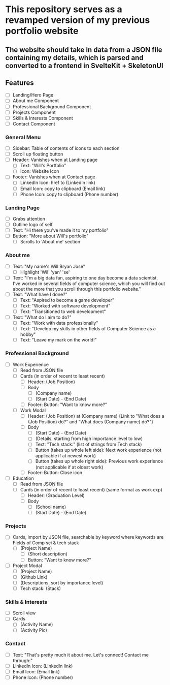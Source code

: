 # This repository serves as a revamped version of my previous portfolio website
## The website should take in data from a JSON file containing my details, which is parsed and converted to a frontend in SvelteKit + SkeletonUI

## Features
- [ ] Landing/Hero Page
- [ ] About me Component
- [ ] Professional Background Component
- [ ] Projects Component
- [ ] Skills & Interests Component
- [ ] Contact Component

### General Menu
- [ ] Sidebar: Table of contents of icons to each section
- [ ] Scroll up floating button
- [ ] Header: Vanishes when at Landing page
    - [ ] Text: "Will's Portfolio"
    - [ ] Icon: Website Icon
- [ ] Footer: Vanishes when at Contact page
    - [ ] LinkedIn Icon: href to (LinkedIn link)
    - [ ] Email Icon: copy to clipboard (Email link)
    - [ ] Phone Icon: copy to clipboard (Phone number)

### Landing Page
- [ ] Grabs attention
- [ ] Outline logo of self
- [ ] Text: "Hi there you've made it to my portfolio"
- [ ] Button: "More about Will's portfolio"
    - [ ] Scrolls to 'About me' section

### About me
- [ ] Text: "My name's Will Bryan Jose"
    - [ ] Highlight 'Wil' 'yan' 'se'
- [ ] Text: "I'm a big data fan, aspiring to one day become a data scientist. I've worked in several fields of computer science, which you will find out about the more that you scroll through this portfolio website."
- [ ] Text: "What have I done?"
    - [ ] Text: "Aspired to become a game developer"
    - [ ] Text: "Worked with software development"
    - [ ] Text: "Transitioned to web development"
- [ ] Text: "What do I aim to do?"
    - [ ] Text: "Work with data professionally"
    - [ ] Text: "Develop my skills in other fields of Computer Science as a hobby"
    - [ ] Text: "Leave my mark on the world!"

### Professional Background
- [ ] Work Experience
    - [ ] Read from JSON file
    - [ ] Cards (in order of recent to least recent)
        - [ ] Header: (Job Position)
        - [ ] Body
            - [ ] (Company name)
            - [ ] (Start Date) - (End Date)
        - [ ] Footer: Button: "Want to know more?"
    - [ ] Work Modal
        - [ ] Header: (Job Position) at (Company name) {Link to "What does a (Job Position) do?" and "What does (Company name) do?"}
        - [ ] Body
            - [ ] (Start Date) - (End Date)
            - [ ] (Details, starting from high importance level to low)
            - [ ] Text: "Tech stack:" (list of strings from Tech stack)
            - [ ] Button (takes up whole left side): Next work experience (not applicable if at newest work)
            - [ ] Button (takes up whole right side): Previous work experience (not applicable if at oldest work)
        - [ ] Footer: Button: Close icon
- [ ] Education
    - [ ] Read from JSON file
    - [ ] Cards (in order of recent to least recent) (same format as work exp)
        - [ ] Header: (Graduation Level)
        - [ ] Body
            - [ ] (School name)
            - [ ] (Start Date) - (End Date)

### Projects
- [ ] Cards, import by JSON file, searchable by keyword where keywords are Fields of Comp sci & tech stack
    - [ ] (Project Name)
        - [ ] (Short description)
        - [ ] Button: "Want to know more?"
- [ ] Project Modal
    - [ ] (Project Name)
    - [ ] (Github Link)
    - [ ] (Descriptions, sort by importance level)
    - [ ] Tech stack: (Stack)

### Skills & Interests
- [ ] Scroll view
- [ ] Cards
    - [ ] (Activity Name)
    - [ ] (Activity Pic)

### Contact 
- [ ] Text: "That's pretty much it about me. Let's connect! Contact me through:"
- [ ] LinkedIn Icon: (LinkedIn link)
- [ ] Email Icon: (Email link)
- [ ] Phone Icon: (Phone number)